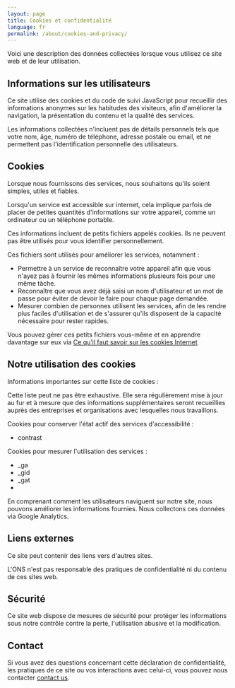 ```yaml
---
layout: page
title: Cookies et confidentialité
language: fr
permalink: /about/cookies-and-privacy/
---
```

Voici une description des données collectées lorsque vous utilisez ce site web et de leur utilisation.

## Informations sur les utilisateurs
Ce site utilise des cookies et du code de suivi JavaScript pour recueillir des informations anonymes sur les habitudes des visiteurs, afin d'améliorer la navigation, la présentation du contenu et la qualité des services.

Les informations collectées n'incluent pas de détails personnels tels que votre nom, âge, numéro de téléphone, adresse postale ou email, et ne permettent pas l'identification personnelle des utilisateurs.

## Cookies
Lorsque nous fournissons des services, nous souhaitons qu'ils soient simples, utiles et fiables.

Lorsqu'un service est accessible sur internet, cela implique parfois de placer de petites quantités d'informations sur votre appareil, comme un ordinateur ou un téléphone portable.

Ces informations incluent de petits fichiers appelés cookies. Ils ne peuvent pas être utilisés pour vous identifier personnellement.

Ces fichiers sont utilisés pour améliorer les services, notamment :

- Permettre à un service de reconnaître votre appareil afin que vous n'ayez pas à fournir les mêmes informations plusieurs fois pour une même tâche.
- Reconnaître que vous avez déjà saisi un nom d'utilisateur et un mot de passe pour éviter de devoir le faire pour chaque page demandée.
- Mesurer combien de personnes utilisent les services, afin de les rendre plus faciles d'utilisation et de s'assurer qu'ils disposent de la capacité nécessaire pour rester rapides.

Vous pouvez gérer ces petits fichiers vous-même et en apprendre davantage sur eux via [Ce qu’il faut savoir sur les cookies Internet](https://www.pensezcybersecurite.gc.ca/fr/blogues/faut-savoir-cookies-internet)

## Notre utilisation des cookies
Informations importantes sur cette liste de cookies :

Cette liste peut ne pas être exhaustive. Elle sera régulièrement mise à jour au fur et à mesure que des informations supplémentaires seront recueillies auprès des entreprises et organisations avec lesquelles nous travaillons.

Cookies pour conserver l'état actif des services d'accessibilité :

- contrast

Cookies pour mesurer l'utilisation des services :
- _ga
- _gid
- _gat
- 
En comprenant comment les utilisateurs naviguent sur notre site, nous pouvons améliorer les informations fournies. Nous collectons ces données via Google Analytics.

## Liens externes
Ce site peut contenir des liens vers d'autres sites.

L'ONS n'est pas responsable des pratiques de confidentialité ni du contenu de ces sites web.

## Sécurité
Ce site web dispose de mesures de sécurité pour protéger les informations sous notre contrôle contre la perte, l'utilisation abusive et la modification.

## Contact
Si vous avez des questions concernant cette déclaration de confidentialité, les pratiques de ce site ou vos interactions avec celui-ci, vous pouvez nous contacter [contact us](mailto:{{site.email_contacts.functional}}).
